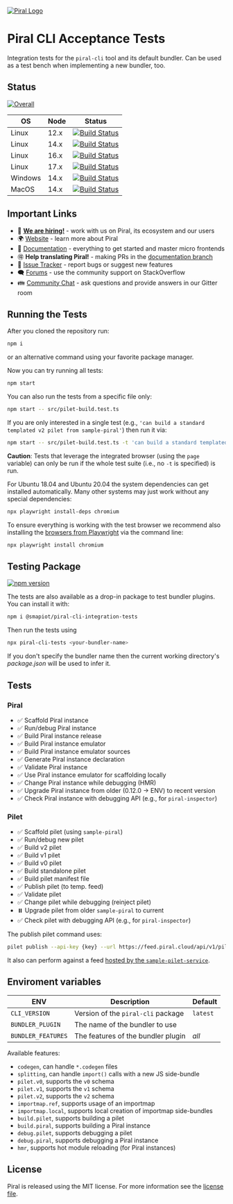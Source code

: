 [![Piral Logo](https://github.com/smapiot/piral/raw/main/docs/assets/logo.png)](https://piral.io)

# Piral CLI Acceptance Tests

Integration tests for the `piral-cli` tool and its default bundler. Can be used as a test bench when implementing a new bundler, too.

## Status

[![Overall](https://smapiot.visualstudio.com/piral-pipelines/_apis/build/status/smapiot.piral-cli-integration-tests?branchName=main)](https://smapiot.visualstudio.com/piral-pipelines/_build/latest?definitionId=46&branchName=main)

| OS           | Node   | Status       |
| ------------ | ------ | ------------ |
| Linux        | 12.x   | [![Build Status](https://smapiot.visualstudio.com/piral-pipelines/_apis/build/status/smapiot.piral-cli-integration-tests?branchName=main&jobName=Job&configuration=Job%20linux_node_12)](https://smapiot.visualstudio.com/piral-pipelines/_build/latest?definitionId=46&branchName=main)   |
| Linux        | 14.x   | [![Build Status](https://smapiot.visualstudio.com/piral-pipelines/_apis/build/status/smapiot.piral-cli-integration-tests?branchName=main&jobName=Job&configuration=Job%20linux_node_14)](https://smapiot.visualstudio.com/piral-pipelines/_build/latest?definitionId=46&branchName=main)   |
| Linux        | 16.x   | [![Build Status](https://smapiot.visualstudio.com/piral-pipelines/_apis/build/status/smapiot.piral-cli-integration-tests?branchName=main&jobName=Job&configuration=Job%20linux_node_16)](https://smapiot.visualstudio.com/piral-pipelines/_build/latest?definitionId=46&branchName=main)   |
| Linux        | 17.x   | [![Build Status](https://smapiot.visualstudio.com/piral-pipelines/_apis/build/status/smapiot.piral-cli-integration-tests?branchName=main&jobName=Job&configuration=Job%20linux_node_17)](https://smapiot.visualstudio.com/piral-pipelines/_build/latest?definitionId=46&branchName=main)   |
| Windows      | 14.x   | [![Build Status](https://smapiot.visualstudio.com/piral-pipelines/_apis/build/status/smapiot.piral-cli-integration-tests?branchName=main&jobName=Job&configuration=Job%20windows_node_14)](https://smapiot.visualstudio.com/piral-pipelines/_build/latest?definitionId=46&branchName=main) |
| MacOS        | 14.x   | [![Build Status](https://smapiot.visualstudio.com/piral-pipelines/_apis/build/status/smapiot.piral-cli-integration-tests?branchName=main&jobName=Job&configuration=Job%20macos_node_14)](https://smapiot.visualstudio.com/piral-pipelines/_build/latest?definitionId=46&branchName=main) |

## Important Links

* 📢 **[We are hiring!](https://smapiot.com/jobs)** - work with us on Piral, its ecosystem and our users
* 🌍 [Website](https://piral.io/) - learn more about Piral
* 📖 [Documentation](https://docs.piral.io/) - everything to get started and master micro frontends
* 🉐 **Help translating Piral!** - making PRs in the [documentation branch](https://github.com/smapiot/piral/tree/documentation)
* 🐞 [Issue Tracker](https://github.com/smapiot/piral/issues) - report bugs or suggest new features
* 🗨  [Forums](https://stackoverflow.com/questions/tagged/piral) - use the community support on StackOverflow
* 👪 [Community Chat](https://gitter.im/piral-io/community) - ask questions and provide answers in our Gitter room

## Running the Tests

After you cloned the repository run:

```sh
npm i
```

or an alternative command using your favorite package manager.

Now you can try running all tests:

```sh
npm start
```

You can also run the tests from a specific file only:

```sh
npm start -- src/pilet-build.test.ts
```

If you are only interested in a single test (e.g., `'can build a standard templated v2 pilet from sample-piral'`) then run it via:

```sh
npm start -- src/pilet-build.test.ts -t 'can build a standard templated v2 pilet from sample-piral'
```

**Caution**: Tests that leverage the integrated browser (using the `page` variable) can only be run if the whole test suite (i.e., no `-t` is specified) is run.

For Ubuntu 18.04 and Ubuntu 20.04 the system dependencies can get installed automatically. Many other systems may just work without any special dependencies:

```sh
npx playwright install-deps chromium
```

To ensure everything is working with the test browser we recommend also installing the [browsers from Playwright](https://playwright.dev/docs/cli#install-browsers) via the command line:

```sh
npx playwright install chromium
```

## Testing Package

[![npm version](https://img.shields.io/npm/v/piral-cli-webpack.svg?style=flat)](https://www.npmjs.com/package/piral-cli-webpack)

The tests are also available as a drop-in package to test bundler plugins. You can install it with:

```sh
npm i @smapiot/piral-cli-integration-tests
```

Then run the tests using

```sh
npx piral-cli-tests <your-bundler-name>
```

If you don't specify the bundler name then the current working directory's *package.json* will be used to infer it.

## Tests

### Piral

-   ✅ Scaffold Piral instance
-   ✅ Run/debug Piral instance
-   ✅ Build Piral instance release
-   ✅ Build Piral instance emulator
-   ✅ Build Piral instance emulator sources
-   ✅ Generate Piral instance declaration
-   ✅ Validate Piral instance
-   ✅ Use Piral instance emulator for scaffolding locally
-   ✅ Change Piral instance while debugging (HMR)
-   ✅ Upgrade Piral instance from older (0.12.0 -> ENV) to recent version
-   ✅ Check Piral instance with debugging API (e.g., for `piral-inspector`)

### Pilet

-   ✅ Scaffold pilet (using `sample-piral`)
-   ✅ Run/debug new pilet
-   ✅ Build v2 pilet
-   ✅ Build v1 pilet
-   ✅ Build v0 pilet
-   ✅ Build standalone pilet
-   ✅ Build pilet manifest file
-   ✅ Publish pilet (to temp. feed)
-   ✅ Validate pilet
-   ✅ Change pilet while debugging (reinject pilet)
-   ⏸️ Upgrade pilet from older `sample-piral` to current
-   ✅ Check pilet with debugging API (e.g., for `piral-inspector`)

The publish pilet command uses:

```sh
pilet publish --api-key {key} --url https://feed.piral.cloud/api/v1/pilet/temp --fresh
```

It also can perform against a feed [hosted by the `sample-pilet-service`](https://github.com/smapiot/sample-pilet-service).

## Enviroment variables

| ENV                | Description                        | Default    |
| ------------------ | ---------------------------------- | ---------- |
| `CLI_VERSION`      | Version of the `piral-cli` package | `latest`   |
| `BUNDLER_PLUGIN`   | The name of the bundler to use     |            |
| `BUNDLER_FEATURES` | The features of the bundler plugin | *all*      |

Available features:

- `codegen`, can handle `*.codegen` files
- `splitting`, can handle `import()` calls with a new JS side-bundle
- `pilet.v0`, supports the `v0` schema
- `pilet.v1`, supports the `v1` schema
- `pilet.v2`, supports the `v2` schema
- `importmap.ref`, supports usage of an importmap
- `importmap.local`, supports local creation of importmap side-bundles
- `build.pilet`, supports building a pilet
- `build.piral`, supports building a Piral instance
- `debug.pilet`, supports debugging a pilet
- `debug.piral`, supports debugging a Piral instance
- `hmr`, supports hot module reloading (for Piral instances)

## License

Piral is released using the MIT license. For more information see the [license file](./LICENSE).
